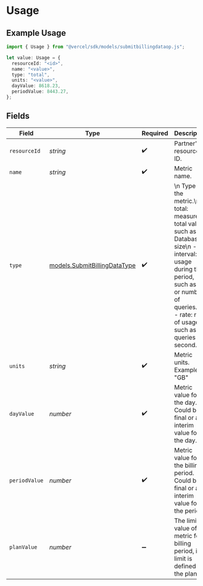 # Usage

## Example Usage

```typescript
import { Usage } from "@vercel/sdk/models/submitbillingdataop.js";

let value: Usage = {
  resourceId: "<id>",
  name: "<value>",
  type: "total",
  units: "<value>",
  dayValue: 8618.23,
  periodValue: 8443.27,
};
```

## Fields

| Field                                                                                                                                                                                                                                                                         | Type                                                                                                                                                                                                                                                                          | Required                                                                                                                                                                                                                                                                      | Description                                                                                                                                                                                                                                                                   |
| ----------------------------------------------------------------------------------------------------------------------------------------------------------------------------------------------------------------------------------------------------------------------------- | ----------------------------------------------------------------------------------------------------------------------------------------------------------------------------------------------------------------------------------------------------------------------------- | ----------------------------------------------------------------------------------------------------------------------------------------------------------------------------------------------------------------------------------------------------------------------------- | ----------------------------------------------------------------------------------------------------------------------------------------------------------------------------------------------------------------------------------------------------------------------------- |
| `resourceId`                                                                                                                                                                                                                                                                  | *string*                                                                                                                                                                                                                                                                      | :heavy_check_mark:                                                                                                                                                                                                                                                            | Partner's resource ID.                                                                                                                                                                                                                                                        |
| `name`                                                                                                                                                                                                                                                                        | *string*                                                                                                                                                                                                                                                                      | :heavy_check_mark:                                                                                                                                                                                                                                                            | Metric name.                                                                                                                                                                                                                                                                  |
| `type`                                                                                                                                                                                                                                                                        | [models.SubmitBillingDataType](../models/submitbillingdatatype.md)                                                                                                                                                                                                            | :heavy_check_mark:                                                                                                                                                                                                                                                            | \n              Type of the metric.\n              - total: measured total value, such as Database size\n              - interval: usage during the period, such as i/o or number of queries.\n              - rate: rate of usage, such as queries per second.\n             |
| `units`                                                                                                                                                                                                                                                                       | *string*                                                                                                                                                                                                                                                                      | :heavy_check_mark:                                                                                                                                                                                                                                                            | Metric units. Example: \"GB\"                                                                                                                                                                                                                                                 |
| `dayValue`                                                                                                                                                                                                                                                                    | *number*                                                                                                                                                                                                                                                                      | :heavy_check_mark:                                                                                                                                                                                                                                                            | Metric value for the day. Could be a final or an interim value for the day.                                                                                                                                                                                                   |
| `periodValue`                                                                                                                                                                                                                                                                 | *number*                                                                                                                                                                                                                                                                      | :heavy_check_mark:                                                                                                                                                                                                                                                            | Metric value for the billing period. Could be a final or an interim value for the period.                                                                                                                                                                                     |
| `planValue`                                                                                                                                                                                                                                                                   | *number*                                                                                                                                                                                                                                                                      | :heavy_minus_sign:                                                                                                                                                                                                                                                            | The limit value of the metric for a billing period, if a limit is defined by the plan.                                                                                                                                                                                        |